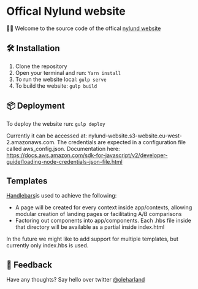 # Offical Nylund website

👋🏻 Welcome to the source code of the offical [nylund website](http://insertfinalurlhere.com)

## 🛠 Installation

1. Clone the repository
2. Open your terminal and run: `Yarn install`
3. To run the website local: `gulp serve`
4. To build the website: `gulp build`

## 📦 Deployment
To deploy the website run: `gulp deploy`

Currently it can be accessed at: nylund-website.s3-website.eu-west-2.amazonaws.com. The credentials are expected
in a configuration file called aws_config.json. Documentation here:
https://docs.aws.amazon.com/sdk-for-javascript/v2/developer-guide/loading-node-credentials-json-file.html

## Templates

[Handlebars](https://handlebarsjs.com)is used to achieve the following:
* A page will be created for every context inside app/contexts, allowing modular creation of landing pages or facilitating  A/B comparisons
* Factoring out components into app/components. Each .hbs file inside that directory will be available as a partial inside index.html

In the future we might like to add support for multiple templates, but currently only index.hbs is used. 

## 📝 Feedback
Have any thoughts? Say hello over twitter [@oleharland](http://www.twitter.com/oleharland)
